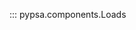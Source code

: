 <!--
SPDX-FileCopyrightText: PyPSA Contributors

SPDX-License-Identifier: CC-BY-4.0
-->

::: pypsa.components.Loads
